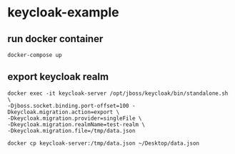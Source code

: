 # keycloak-example

## run docker container

```
docker-compose up
```

## export keycloak realm

```
docker exec -it keycloak-server /opt/jboss/keycloak/bin/standalone.sh \
-Djboss.socket.binding.port-offset=100 -Dkeycloak.migration.action=export \
-Dkeycloak.migration.provider=singleFile \
-Dkeycloak.migration.realmName=test-realm \
-Dkeycloak.migration.file=/tmp/data.json

docker cp keycloak-server:/tmp/data.json ~/Desktop/data.json
```
